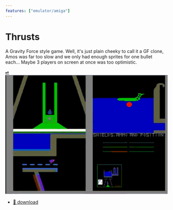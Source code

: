 ```yaml
---
features: ["emulator/amiga"]
---
```

# Thrusts

A Gravity Force style game. Well, it's just plain cheeky to call it a GF clone,
Amos was far too slow and we only had enough sprites for one bullet each...
Maybe 3 players on screen at once was too optimistic.

[⏯
![amiga:thrusts.hdf.zip](thrusts.gif)](https://youtu.be/qjaxq99wKQk)

* [🚀 download](thrusts.adf.zip)
